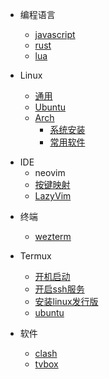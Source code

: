 <!-- docs/_sidebar.md -->

* 编程语言
  - [javascript](/lang/javascript)
  - [rust](/lang/rust)
  - [lua](/lang/lua)

* Linux
	- [通用](/linux/common)
	- [Ubuntu](/linux/ubuntu)
	- [Arch](/linux/arch)
		- [系统安装](/linux/arch/install "Arch - 系统安装")
		- [常用软件](/linux/arch/software "Arch - 常用软件")

- IDE
	- neovim
  	- [按键映射](/ide/neovim/keymaps "neovim - 按键映射")
  	- [LazyVim](/ide/neovim/lazyvim "neovim - LazyVim")

* 终端
	- [wezterm](/terminal/wezterm)

* Termux
	- [开机启动](/termux/startup "Termux - 开机启动")
	- [开启ssh服务](/termux/ssh-server "Termux - 开启ssh服务")
	- [安装linux发行版](/termux/distro "Termux - 安装linux发行版")
	- [ubuntu](/termux/ubuntu "Termux - ubuntu")

* 软件
  - [clash](/software/clash)
  - [tvbox](/software/tvbox)

